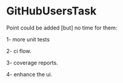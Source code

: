 # GitHubUsersTask
Point could be added [but] no time for them:

1- more unit tests

2- ci flow.

3- coverage reports.

4- enhance the ui.

